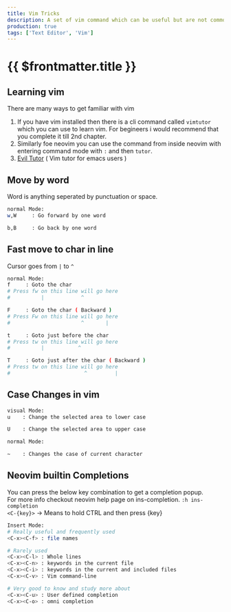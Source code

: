 ```yaml
---
title: Vim Tricks
description: A set of vim command which can be useful but are not commonly found
production: true
tags: ['Text Editor', 'Vim']
---
```


# {{ $frontmatter.title }}
## Learning vim
There are many ways to get familiar with vim
1. If you have vim installed then there is a cli command called `vimtutor` which you can use to learn vim.
   For begineers i would recommend that you complete it till 2nd chapter.
2. Similarly foe neovim you can use the command from inside neovim with entering command mode with `:` and then `tutor`.
3. [Evil Tutor](/guide/Emacs/GettingStarted.md) ( Vim tutor for emacs users )

## Move by word
Word is anything seperated by punctuation or space.
```sh
normal Mode:
w,W     : Go forward by one word

b,B     : Go back by one word
```

## Fast move to char in line
Cursor goes from `|` to `^`
```sh
normal Mode:
f     : Goto the char
# Press fw on this line will go here
#          |            ^

F     : Goto the char ( Backward )
# Press Fw on this line will go here
#                       ^       |

t     : Goto just before the char
# Press tw on this line will go here
#          |           ^

T     : Goto just after the char ( Backward )
# Press tw on this line will go here
#                        ^         |
```

## Case Changes in vim
```sh
visual Mode:
u    : Change the selected area to lower case

U    : Change the selected area to upper case

normal Mode:

~    : Changes the case of current character
```

## Neovim builtin Completions
You can press the below key combination to get a completion popup.  
For more info checkout neovim help page on ins-completion. `:h ins-completion`  
`<C-{key}>` -> Means to hold CTRL and then press {key}
```sh
Insert Mode:
# Really useful and frequently used
<C-x><C-f> : file names

# Rarely used
<C-x><C-l> : Whole lines
<C-x><C-n> : keywords in the current file
<C-x><C-i> : keywords in the current and included files
<C-x><C-v> : Vim command-line

# Very good to know and study more about
<C-x><C-u> : User defined completion
<C-x><C-o> : omni completion
```

